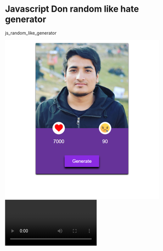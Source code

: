 # Javascript Don random like hate generator
js_random_like_generator

!["Pushpa Raj Dangi"](pushpa_banner.PNG)
!["Pushpa Raj Dangi"](random.wmv)
